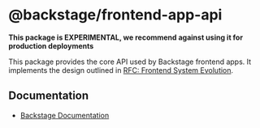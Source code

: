 # @backstage/frontend-app-api

**This package is EXPERIMENTAL, we recommend against using it for production deployments**

This package provides the core API used by Backstage frontend apps. It implements the design outlined in [RFC: Frontend System Evolution](https://github.com/backstage/backstage/issues/18372).

## Documentation

- [Backstage Documentation](https://backstage.io/docs)

